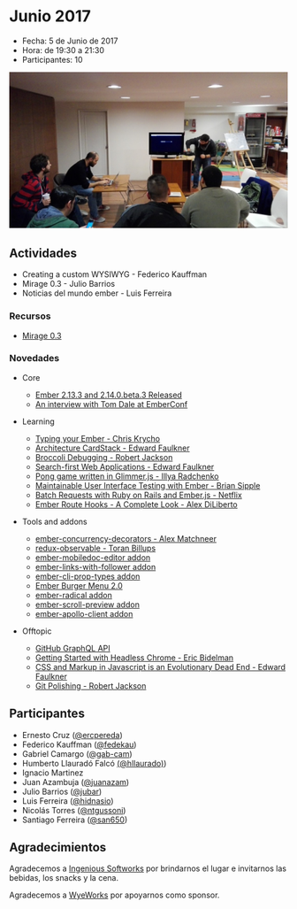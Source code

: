 # Junio 2017

* Fecha: 5 de Junio de 2017
* Hora: de 19:30 a 21:30
* Participantes: 10

![photo](./photo.jpg)

## Actividades

* Creating a custom WYSIWYG - Federico Kauffman
* Mirage 0.3 - Julio Barrios
* Noticias del mundo ember  - Luis Ferreira

### Recursos

* [Mirage 0.3](https://github.com/jubar/demo-mirage-03)

### Novedades

* Core
  * [Ember 2.13.3 and 2.14.0.beta.3 Released](https://github.com/emberjs/ember.js/releases)
  * [An interview with Tom Dale at EmberConf](https://twitter.com/heroku/status/861960845219254272)

* Learning
  * [Typing your Ember - Chris Krycho](https://twitter.com/chriskrycho/status/860443237210828800)
  * [Architecture CardStack - Edward Faulkner](https://twitter.com/eaf4/status/859767573507964929)
  * [Broccoli Debugging - Robert Jackson](https://jakearchibald.com/2016/sounds-fun/#musically-aware-scheduling)
  * [Search-first Web Applications - Edward Faulkner](http://eaf4.com/search-first-web-apps/)
  * [Pong game written in Glimmer.js - Illya Radchenko](https://twitter.com/knownasilya/status/863059420200267778)
  * [Maintainable User Interface Testing with Ember - Brian Sipple](https://emberway.io/maintainable-user-interface-testing-with-ember-40f1b58040b6)
  * [Batch Requests with Ruby on Rails and Ember.js - Netflix](https://medium.com/netflix-techblog/netflix-oss-batch-requests-with-ruby-on-rails-and-ember-js-4dfdd4b351da)
  * [Ember Route Hooks - A Complete Look - Alex DiLiberto](https://twitter.com/alex_diliberto/status/868610891381702656)

* Tools and addons
  * [ember-concurrency-decorators - Alex Matchneer](https://github.com/machty/ember-concurrency-decorators)
  * [redux-observable - Toran Billups](https://twitter.com/toranb/status/861539887845134337)
  * [ember-mobiledoc-editor addon](https://github.com/bustlelabs/ember-mobiledoc-editor)
  * [ember-links-with-follower addon](https://twitter.com/echobind/status/862711264652427264)
  * [ember-cli-prop-types addon](https://twitter.com/ev_rowe/status/865020880690098176)
  * [Ember Burger Menu 2.0](https://twitter.com/Offir_Golan/status/866759550463991808)
  * [ember-radical addon](https://healthsparq.github.io/ember-radical/)
  * [ember-scroll-preview addon](https://gowthamrm.github.io/ember-scroll-preview/)
  * [ember-apollo-client addon](https://frontsidethepodcast.simplecast.fm/69)

* Offtopic
  * [GitHub GraphQL API](https://developer.github.com/early-access/graphql/)
  * [Getting Started with Headless Chrome - Eric Bidelman](https://developers.google.com/web/updates/2017/04/headless-chrome)
  * [CSS and Markup in Javascript is an Evolutionary Dead End - Edward Faulkner](http://eaf4.com/evolutionary-dead-end/)
  * [Git Polishing - Robert Jackson](https://twitter.com/rwjblue/status/860495677486510080)

## Participantes

* Ernesto Cruz ([@ercpereda](https://github.com/ercpereda))
* Federico Kauffman ([@fedekau](https://github.com/fedekau))
* Gabriel Camargo ([@gab-cam](https://github.com/gab-cam))
* Humberto Llauradó Falcó [(@hllaurado)](https://github.com/hllaurado))
* Ignacio Martinez
* Juan Azambuja ([@juanazam](https://github.com/juanazam))
* Julio Barrios ([@jubar](https://github.com/jubar))
* Luis Ferreira ([@hidnasio](https://github.com/hidnasio))
* Nicolás Torres ([@ntgussoni](https://github.com/ntgussoni))
* Santiago Ferreira ([@san650](https://github.com/san650))

## Agradecimientos

Agradecemos a [Ingenious Softworks](http://www.ingsw.com/) por brindarnos el lugar e
invitarnos las bebidas, los snacks y la cena.

Agradecemos a [WyeWorks](https://wyeworks.com/) por apoyarnos como sponsor.
